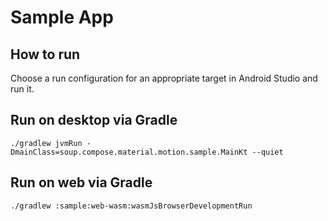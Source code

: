 # Sample App

## How to run

Choose a run configuration for an appropriate target in Android Studio and run it.

## Run on desktop via Gradle

`./gradlew jvmRun -DmainClass=soup.compose.material.motion.sample.MainKt --quiet`

## Run on web via Gradle

`./gradlew :sample:web-wasm:wasmJsBrowserDevelopmentRun`
